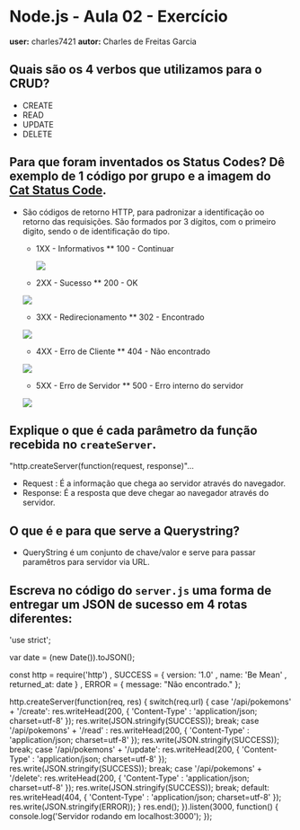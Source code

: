 # Node.js - Aula 02 - Exercício
**user:** charles7421
**autor:** Charles de Freitas Garcia

## Quais são os 4 verbos que utilizamos para o CRUD?

* CREATE
* READ
* UPDATE
* DELETE


## Para que foram inventados os Status Codes? Dê exemplo de 1 código por grupo e a imagem do [Cat Status Code](https://http.cat/).

* São códigos de retorno HTTP, para padronizar a identificação oo retorno das requisições. São formados por 3 dígitos, com o primeiro digito, sendo o de identificação do tipo.
  * 1XX - Informativos
   ** 100 - Continuar

	![](https://http.cat/100)	   

  * 2XX - Sucesso
   ** 200 - OK

   ![](https://http.cat/200)	   

  * 3XX - Redirecionamento
   ** 302 - Encontrado

   ![](https://http.cat/302)	   

  * 4XX - Erro de Cliente
   ** 404 - Não encontrado

   ![](https://http.cat/404)	   

  * 5XX - Erro de Servidor
   ** 500 - Erro interno do servidor

   ![](https://http.cat/500)	   

## Explique o que é cada parâmetro da função recebida no `createServer`.

"http.createServer(function(request, response)"...

* Request : É a informação que chega ao servidor através do navegador.
* Response: É a resposta que deve chegar ao navegador através do servidor.

## O que é e para que serve a Querystring?

* QueryString é um conjunto de chave/valor e serve para passar paramêtros para servidor via URL.

## Escreva no código do `server.js` uma forma de entregar um JSON de sucesso em 4 rotas diferentes:


'use strict';

var date = (new Date()).toJSON();

const http = require('http')
  , SUCCESS = {
    version: '1.0'
      , name: 'Be Mean'
    , returned_at: date
  }
  , ERROR = {
    message: "Não encontrado."
  };

http.createServer(function(req, res) {
  switch(req.url) {
    case '/api/pokemons' + '/create':
      res.writeHead(200, { 'Content-Type' : 'application/json; charset=utf-8' });
      res.write(JSON.stringify(SUCCESS));
      break;
    case '/api/pokemons' + '/read'  :
      res.writeHead(200, { 'Content-Type' : 'application/json; charset=utf-8' });
      res.write(JSON.stringify(SUCCESS));
      break;
    case '/api/pokemons' + '/update':
    res.writeHead(200, { 'Content-Type' : 'application/json; charset=utf-8' });
      res.write(JSON.stringify(SUCCESS));
      break;
    case '/api/pokemons' + '/delete':
      res.writeHead(200, { 'Content-Type' : 'application/json; charset=utf-8' });
      res.write(JSON.stringify(SUCCESS));
      break;
    default:
      res.writeHead(404, { 'Content-Type' : 'application/json; charset=utf-8' });
      res.write(JSON.stringify(ERROR));
  }
  res.end();
}).listen(3000, function() {
  console.log('Servidor rodando em localhost:3000');
});



















